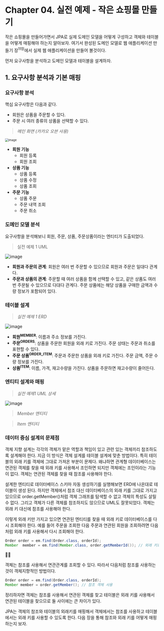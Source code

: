 # Chapter 04. 실전 예제 - 작은 쇼핑몰 만들기

작은 쇼핑몰을 만들어가면서 JPA로 실제 도메인 모델을 어떻게 구성하고 객체와 테이블을 어떻게 매핑해야 하는지 알아보자.
 여기서 완성된 도메인 모델로 웹 애플리케이션 만들기 장<sup>11장</sup>에서 실제 웹 애플리케이션을 만들어 볼것이다.

먼저 요구사항을 분석하고 도메인 모델과 테이블을 설계하자.



## 1. 요구사항 분석과 기본 매핑



### 요구사항 분석

핵심 요구사항은 다음과 같다.

- 회원은 상품을 주문할 수 있다.
- 주문 시 여러 종류의 상품을 선택할 수 있다.



> *메인 화면 (카카오 오븐 사용)*

<img src="https://user-images.githubusercontent.com/43429667/75961508-7de73100-5f05-11ea-990e-fbdd9533b6b1.png" alt="image" style="zoom:67%;" />

- **회원 기능**
  - 회원 등록
  - 회원 조회
- **상품 기능**
  - 상품 등록
  - 상품 수정
  - 상품 조회
- **주문 기능**
  - 상품 주문
  - 주문 내역 조회
  - 주문 취소



### 도메인 모델 분석

요구사항을 분석해보니 회원, 주문, 상품, 주문상품이라는 엔티티가 도출되었다.

> 실전 예제 1 UML

![image](https://user-images.githubusercontent.com/43429667/75962001-5cd31000-5f06-11ea-9c69-0afe59d3e58d.png)



- **회원과 주문의 관계**: 회원은 여러 번 주문할 수 있으므로 회원과 주문은 일대다 관계다.
- **주문과 상품의 관계**: 주문할 때 여러 상품을 함께 선택할 수 있고, 같은 상품도 여러 번 주문될 수 있으므로 다대다 관계다.
  주문 상품에는 해당 상품을 구매한 금액과 수량 정보가 포함되어 있다.



### 테이블 설계

> *실전 예제 1 ERD*

![image](https://user-images.githubusercontent.com/43429667/75963346-a7ee2280-5f08-11ea-826c-1309ff2fba9c.png)



- **회원<sup>MEMBER</sup>**: 이름과 주소 정보를 가진다.
- **주문<sup>ORDERS</sup>**: 상품을 주문한 회원을 외래 키로 가진다. 주문 상태는 주문과 취소를 표현할 수 있다.
- **주문 상품<sup>ORDER_ITEM</sup>**: 주문과 주문한 상품을 외래 키로 가진다. 주문 금액, 주문 수량 정보를 가진다.
- **상품<sup>ITEM</sup>**: 이름, 가격, 재고수량을 가진다. 상품을 주문하면 재고수량이 줄어든다.





### 엔티티 설계와 매핑

> *실전 예제1 UML 상세*

![image](https://user-images.githubusercontent.com/43429667/75964281-4b8c0280-5f0a-11ea-84bd-f5009927ca46.png)



> *Member 엔티티*

<script src="https://gist.github.com/9f4aa0aae58886ff21257d9770c39b1b.js"/>

예제에서는 PostgreSQL을 사용했고, 이 데이터베이스는 SEQUENCE를 자동으로 사용한다.



> *Order 엔티티*

<script src="https://gist.github.com/5d1c1a2cebafa199fe84d18341b630a7.js"/>



주문 날짜는 Date를 사용하고 년월일 시분초를 모두 사용하므로 TemporalType.TIMESTAMP 속성을 사용해서 매핑했다.
참고로 @Temporal의 기본 값은 TemporalType.TIMESTAMP이므로 생략해도 된다.

주문 상태는 EnumType.STRING 속성을 지정해서 열거형의 이름이 그대로 저장되도록 했다.



> *주문 상품 엔티티*

<script src="https://gist.github.com/MoochiPark/d20df77c89ade5241e45d6406a9055a0.js"></script>



> *Item 엔티티*

<script src="https://gist.github.com/MoochiPark/a0242336b17819a52001fb7aa74e967e.js"></script>



### 데이터 중심 설계의 문제점

객체 지향 설계는 각각의 객체가 맡은 역할과 책임이 있고 관련 있는 객체끼리 참조하도록 설계해야 한다.
지금 이 방식은 객체 설계를 테이블 설계에 맞춘 방법이다. 특히 테이블의 외래 키를 객체에 그대로 가져온 부분이 문제다.
왜냐하면 관계형 데이터베이스는 연관된 객체를 찾을 때 외래 키를 사용해서 조인하면 되지만 객체에는 조인이라는 기능이 없다.
객체는 연관된 객체를 찾을 때 참조를 사용해야 한다.

설계한 엔티티로 데이터베이스 스키마 자동 생성하기를 실행해보면 ERD에 나온대로 테이블이 생성 된다. 하지만 객체에서 참조 대신 데이터베이스의 외래 키를 그대로 가지고 있으므로 order.getMember()처럼 객체 그래프를 탐색할 수 없고 객체의 특성도 살릴 수 없다. 그리고 객체가 다른 객체를 참조하지도 않으므로 UML도 잘못되었다. 객체는 외래 키 대신에 참조를 사용해야 한다.

이렇게 외래 키만 가지고 있으면 연관된 엔티티를 찾을 때 외래 키로 데이터베이스를 다시 조회해야 한다.
예를 들어 주문을 조회한 다음 주문과 연관된 회원을 조회하려면 다음처럼 외래 키를 사용해서 다시 조회해야 한다.

```java
Order order = em.find(Order.class, orderId);
Member  member = em.find(Member.class, order.getMemberId()); // 외래 키로 다시 조회
```



객체는 참조를 사용해서 연관관계를 조회할 수 있다. 따라서 다음처럼 참조를 사용하는 것이 객체지향적인 방법이다.

```java
Order order = em.find(Order.class, orderId);
Member member = order.getMember(); // 참조 객체 사용
```

정리하자면 객체는 참조를 사용해서 연관된 객체를 찾고 테이블은 외래 키를 사용해서 연관된 테이블을 찾으므로 둘 사이에는
큰 차이가 있다.

JPA는 객체의 참조와 테이블의 외래키를 매핑해서 객체에서는 참조를 사용하고 테이블에서는 외래 키를 사용할 수 있도록 한다.
다음 장을 통해 참조와 외래 키를 어떻게 매핑하는지 보자.

